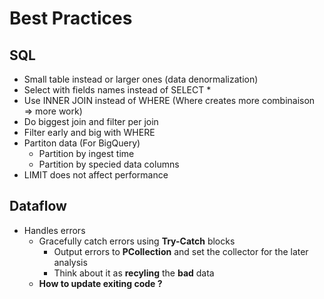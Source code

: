 # Best Practices

## SQL

- Small table instead or larger ones (data denormalization)
- Select with fields names instead of SELECT *
- Use INNER JOIN instead of WHERE (Where creates more combinaison => more work)
- Do biggest join and filter per join
- Filter early and big with WHERE
- Partiton data (For BigQuery)
  - Partition by ingest time
  - Partition by specied data columns
- LIMIT does not affect performance

## Dataflow

- Handles errors
  - Gracefully catch errors using **Try-Catch** blocks
    - Output errors to **PCollection** and set the collector for the later analysis
    - Think about it as **recyling** the **bad** data
  - **How to update exiting code ?**
  